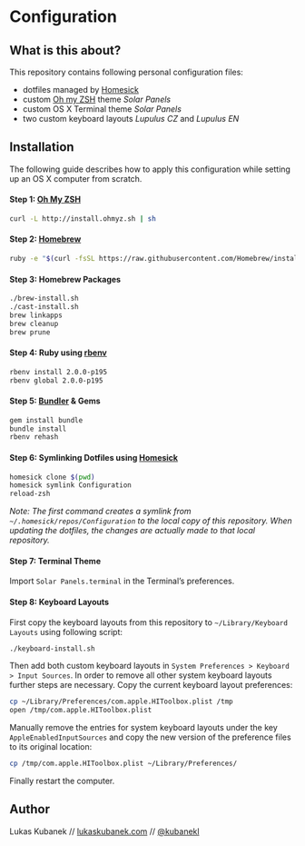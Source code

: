 # Configuration

## What is this about?

This repository contains following personal configuration files:

- dotfiles managed by [Homesick](https://github.com/technicalpickles/homesick)
- custom [Oh my ZSH](https://github.com/robbyrussell/oh-my-zsh) theme *Solar Panels*
- custom OS X Terminal theme *Solar Panels*
- two custom keyboard layouts *Lupulus CZ* and *Lupulus EN*

## Installation

The following guide describes how to apply this configuration while setting up an OS X computer from scratch.

#### Step 1: [Oh My ZSH](https://github.com/robbyrussell/oh-my-zsh)

```bash
curl -L http://install.ohmyz.sh | sh
```

#### Step 2: [Homebrew](http://brew.sh)

```bash
ruby -e "$(curl -fsSL https://raw.githubusercontent.com/Homebrew/install/master/install)"
```

#### Step 3: Homebrew Packages

```bash
./brew-install.sh
./cast-install.sh
brew linkapps
brew cleanup
brew prune
```

#### Step 4: Ruby using [rbenv](https://github.com/sstephenson/rbenv)

```bash
rbenv install 2.0.0-p195
rbenv global 2.0.0-p195
```

#### Step 5: [Bundler](http://bundler.io) & Gems

```bash
gem install bundle
bundle install
rbenv rehash
```

#### Step 6: Symlinking Dotfiles using [Homesick](https://github.com/technicalpickles/homesick)

```bash
homesick clone $(pwd)
homesick symlink Configuration
reload-zsh
```

*Note: The first command creates a symlink from `~/.homesick/repos/Configuration` to the local copy of this repository. When updating the dotfiles, the changes are actually made to that local repository.*

#### Step 7: Terminal Theme

Import `Solar Panels.terminal` in the Terminal’s preferences.

#### Step 8: Keyboard Layouts

First copy the keyboard layouts from this repository to `~/Library/Keyboard Layouts` using following script:

```bash
./keyboard-install.sh
```

Then add both custom keyboard layouts in `System Preferences > Keyboard > Input Sources`. In order to remove all other system keyboard layouts further steps are necessary. Copy the current keyboard layout preferences:

```bash
cp ~/Library/Preferences/com.apple.HIToolbox.plist /tmp
open /tmp/com.apple.HIToolbox.plist
```

Manually remove the entries for system keyboard layouts under the key `AppleEnabledInputSources` and copy the new version of the preference files to its original location:

```bash
cp /tmp/com.apple.HIToolbox.plist ~/Library/Preferences/
```

Finally restart the computer.

## Author

Lukas Kubanek // [lukaskubanek.com](http://lukaskubanek.com) // [@kubanekl](https://twitter.com/kubanekl)
